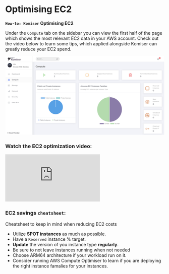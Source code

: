 # Optimising EC2

**`How-to: Komiser` Optimising EC2**

Under the `Compute` tab on the sidebar you can view the first half of the page which shows the most relevant EC2 data in your AWS account. 
Check out the video below to learn some tips, which applied alongside Komiser can greatly reduce your EC2 spend. 

![Image](../../../static/img/ec2-screen-komiser-1.png)
 
### Watch the EC2 optimization video: 

<div style={{
    position: 'relative',
    paddingBottom: '56.25%',
    paddingTop:'30px',
    height:0,
    overflow:'hidden',
  }}>
  <iframe
    src='https://www.youtube.com/embed/w2aV0apBIOk'
    allowFullScreen
    webkitallowfullscreen="true"
    frameBorder="0"
    style={{
      position: 'absolute',
      top:0,
      left:0,
      width:'100%',
      height:'100%',
    }}
  >
  </iframe>
</div>

### EC2 savings `cheatsheet`:
Cheatsheet to keep in mind when reducing EC2 costs
- Utilize **SPOT instances** as much as possible.
- Have a `Reserved` instance % target.
- **Update** the version of you instance type **regularly**.
- Be sure to not leave instances running when not needed
- Choose ARM64 architecture if your workload run on it.  
- Consider running AWS Compute Optimiser to learn if you are deploying the right instance famalies for your instances. 
